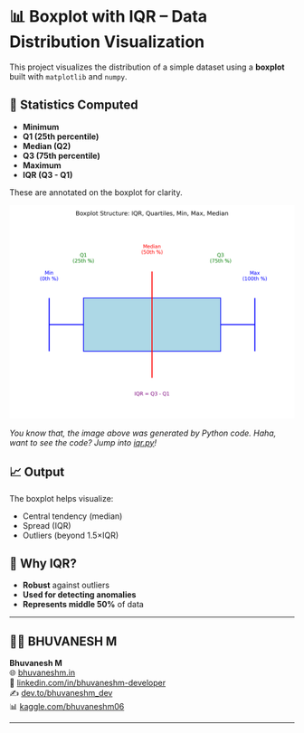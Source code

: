 # 📊 Boxplot with IQR – Data Distribution Visualization

This project visualizes the distribution of a simple dataset using a **boxplot** built with `matplotlib` and `numpy`.

## 🔢 Statistics Computed

* **Minimum**
* **Q1 (25th percentile)**
* **Median (Q2)**
* **Q3 (75th percentile)**
* **Maximum**
* **IQR (Q3 - Q1)**

These are annotated on the boxplot for clarity.


![IQR Schematic](https://raw.githubusercontent.com/bhuvanesh-m-dev/ds-intern-unified-mentor/refs/heads/main/boxplot_with_iqr/img/iqr/iqr.png)

*You know that, the image above was generated by Python code. Haha, want to see the code? Jump into [iqr.py](https://github.com/bhuvanesh-m-dev/ds-intern-unified-mentor/blob/main/boxplot_with_iqr/img/iqr/iqr.py)!*

## 📈 Output

The boxplot helps visualize:

* Central tendency (median)
* Spread (IQR)
* Outliers (beyond 1.5×IQR)

## 📌 Why IQR?

* **Robust** against outliers
* **Used for detecting anomalies**
* **Represents middle 50%** of data
---
## 🙋‍♂️ BHUVANESH M 

**Bhuvanesh M**   
🌐 [bhuvaneshm.in](https://bhuvaneshm.in)   
🔗 [linkedin.com/in/bhuvaneshm-developer](https://www.linkedin.com/in/bhuvaneshm-developer)   
✍️ [dev.to/bhuvaneshm\_dev](https://dev.to/bhuvaneshm_dev)   
📊 [kaggle.com/bhuvaneshm06](https://www.kaggle.com/bhuvaneshm06)    

---
